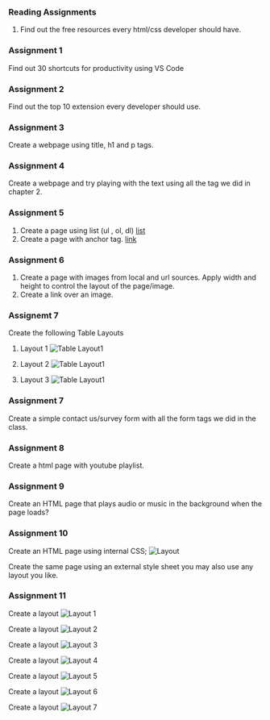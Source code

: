 ### Reading Assignments

1. Find out the free resources every html/css developer should have.

### Assignment 1

Find out 30 shortcuts for productivity using VS Code

### Assignment 2

Find out the top 10 extension every developer should use.

### Assignment 3

Create a webpage using title, h1 and p tags.

### Assignment 4

Create a webpage and try playing with the text using all the tag we did in chapter 2.

### Assignment 5

1. Create a page using list (ul , ol, dl) [list](https://www.w3schools.com/html/html_lists.asp)
2. Create a page with anchor tag. [link](https://www.w3schools.com/html/html_links.asp)


### Assignment 6

1. Create a page with images from local and url sources. Apply width and height to control the layout of the page/image.
2. Create a link over an image.

### Assignemt 7
Create the following Table Layouts

1.  Layout 1
![Table Layout1](/assets/tables_layout/Layout_1.png)

2.  Layout 2
![Table Layout1](/assets/tables_layout/Layout_2.png)

3.  Layout 3
![Table Layout1](/assets/tables_layout/Layout_3.png)

### Assignment 7

Create a simple contact us/survey form with all the form tags we did in the class.

### Assignment 8

Create a html page with youtube playlist.

### Assignment 9

Create an HTML page that plays audio or music in the background when the page loads?

### Assignment 10

Create an HTML page using internal CSS;
![Layout](/assets/css-layout.png)

Create the same page using an external style sheet you may also use any layout you like.

### Assignment 11

Create a layout
![Layout 1](/assets/layouts/Invitation.JPG)

Create a layout
![Layout 2](/assets/layouts/Landing-Page.JPG)

Create a layout
![Layout 3](/assets/layouts/Layout-1.JPG)

Create a layout
![Layout 4](/assets/layouts/Layout-2.JPG)

Create a layout
![Layout 5](/assets/layouts/Layout-3.JPG)

Create a layout
![Layout 6](/assets/layouts/Layout-4.JPG)

Create a layout
![Layout 7](/assets/layouts/Layout-5.JPG)